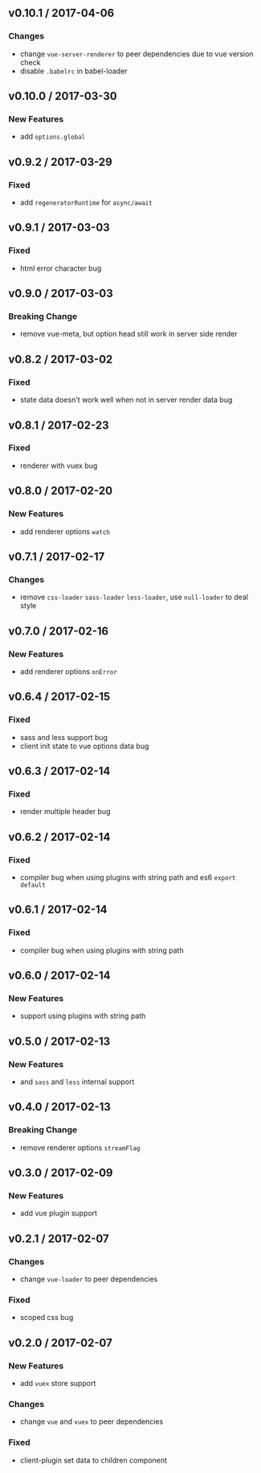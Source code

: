 v0.10.1 / 2017-04-06
---
### Changes
  * change `vue-server-renderer` to peer dependencies due to vue version check
  * disable `.babelrc` in babel-loader


v0.10.0 / 2017-03-30
---
### New Features
  * add `options.global`


v0.9.2 / 2017-03-29
---
### Fixed
  * add `regeneratorRuntime` for `async/await`


v0.9.1 / 2017-03-03
---
### Fixed
  * html error character bug


v0.9.0 / 2017-03-03
---
### Breaking Change
  * remove vue-meta, but option head still work in server side render


v0.8.2 / 2017-03-02
---
### Fixed
  * state data doesn't work well when not in server render data bug


v0.8.1 / 2017-02-23
---
### Fixed
  * renderer with vuex bug


v0.8.0 / 2017-02-20
---
### New Features
  * add renderer options `watch`


v0.7.1 / 2017-02-17
---
### Changes
  * remove `css-loader` `sass-loader` `less-loader`, use `null-loader` to deal style


v0.7.0 / 2017-02-16
---
### New Features
  * add renderer options `onError`


v0.6.4 / 2017-02-15
---
### Fixed
  * sass and less support bug
  * client init state to vue options data bug


v0.6.3 / 2017-02-14
---
### Fixed
  * render multiple header bug


v0.6.2 / 2017-02-14
---
### Fixed
  * compiler bug when using plugins with string path and es6 `export default`

v0.6.1 / 2017-02-14
---
### Fixed
  * compiler bug when using plugins with string path 


v0.6.0 / 2017-02-14
---
### New Features
  * support using plugins with string path


v0.5.0 / 2017-02-13
---
### New Features
  * and `sass` and `less` internal support


v0.4.0 / 2017-02-13
---
### Breaking Change
  * remove renderer options `streamFlag`


v0.3.0 / 2017-02-09
---
### New Features
  * add vue plugin support
 

v0.2.1 / 2017-02-07
---
### Changes
  * change `vue-loader` to peer dependencies

### Fixed
  * scoped css bug


v0.2.0 / 2017-02-07
---
### New Features
  * add `vuex` store support

### Changes
  * change `vue` and `vuex` to peer dependencies

### Fixed
  * client-plugin set data to children component
